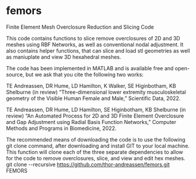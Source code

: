 # femors
Finite Element Mesh Overclosure Reduction and Slicing Code

This code contains functions to slice remove overclosures of 2D and 3D meshes using RBF Networks, as well as conventional nodal adjustment. It also contains helper functions, that can slice and load stl geometries as well as maniuplate and view 3D hexahedral meshes.

The code has been implemented in MATLAB and is available free and open-source, but we ask that you cite the following two works:

TE Andreassen, DR Hume, LD Hamilton, K Walker, SE Higinbotham, KB Shelburne (in review) “Three-dimensional lower extremity musculoskeletal geometry of the Visible Human Female and Male,” Scientific Data, 2022.

TE Andreassen, DR Hume, LD Hamilton, SE Higinbotham, KB Shelburne (in review) “An Automated Process for 2D and 3D Finite Element Overclosure and Gap Adjustment using Radial Basis Function Networks,” Computer Methods and Programs in Biomedicine, 2022.


The recommended means of downloading the code is to use the following git clone command, after downloading and install GIT to your local machine.
This function will clone each of the three separate dependencies to allow for the code to remove overclosures, slice, and view and edit hex meshes.
git clone --recursive https://github.com/thor-andreassen/femors.git FEMORS
